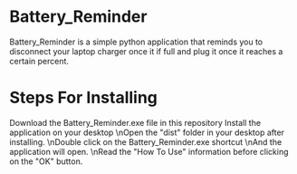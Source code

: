 # Battery_Reminder

Battery_Reminder is a simple python application that reminds you to disconnect your laptop charger once it if full and plug it once it reaches a certain percent.

# Steps For Installing
Download the Battery_Reminder.exe file in this repository
Install the application on your desktop
\nOpen the "dist" folder in your desktop after installing.
\nDouble click on the Battery_Reminder.exe shortcut
\nAnd the application will open.
\nRead the "How To Use" information before clicking on the "OK" button.
